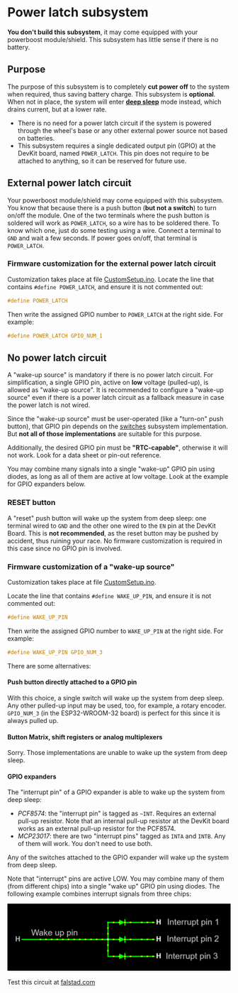 # Power latch subsystem

**You don't build this subsystem**,
it may come equipped with your powerboost module/shield.
This subsystem has little sense if there is no battery.

## Purpose

The purpose of this subsystem is to completely **cut power off** to the system when required,
thus saving battery charge.
This subsystem is **optional**.
When not in place, the system will enter
[**deep sleep**](https://randomnerdtutorials.com/esp32-deep-sleep-arduino-ide-wake-up-sources/)
mode instead, which drains current, but at a lower rate.

- There is no need for a power latch circuit if the system is powered through
  the wheel's base or any other external power source not based on batteries.
- This subsystem requires a single dedicated output pin (GPIO) at the DevKit board,
  named `POWER_LATCH`.
  This pin does not require to be attached to anything, so it can be reserved for future use.

## External power latch circuit

Your powerboost module/shield may come equipped with this subsystem.
You know that because there is a push button (**but not a switch**) to turn on/off the module.
One of the two terminals where the push button is soldered will work as `POWER_LATCH`,
so a wire has to be soldered there.
To know which one, just do some testing using a wire.
Connect a terminal to `GND` and wait a few seconds.
If power goes on/off, that terminal is `POWER_LATCH`.

### Firmware customization for the external power latch circuit

Customization takes place at file
[CustomSetup.ino](../../../../src/Firmware/CustomSetup/CustomSetup.ino).
Locate the line that contains `#define POWER_LATCH`,
and ensure it is not commented out:

```c
#define POWER_LATCH
```

Then write the assigned GPIO number to `POWER_LATCH` at the right side.
For example:

```c
#define POWER_LATCH GPIO_NUM_1
```

## No power latch circuit

A "wake-up source" is mandatory if there is no power latch circuit.
For simplification, a single GPIO pin, active on **low** voltage (pulled-up), is allowed as "wake-up source".
It is recommended to configure a "wake-up source" even if there is a power latch circuit
as a fallback measure in case the power latch is not wired.

Since the "wake-up source" must be user-operated (like a "turn-on" push button),
that GPIO pin depends on the [switches](../Switches/Switches_en.md) subsystem implementation.
But **not all of those implementations** are suitable for this purpose.

Additionally, the desired GPIO pin must be **"RTC-capable"**, otherwise it will not work.
Look for a data sheet or pin-out reference.

You may combine many signals into a single "wake-up" GPIO pin using diodes,
as long as all of them are active at low voltage.
Look at the example for GPIO expanders below.

### RESET button

A "reset" push button will wake up the system from deep sleep:
one terminal wired to `GND` and the other one wired to the `EN` pin at the DevKit Board.
This is **not recommended**, as the reset button may be pushed by accident, thus ruining your race.
No firmware customization is required in this case since no GPIO pin is involved.

### Firmware customization of a "wake-up source"

Customization takes place at file [CustomSetup.ino](../../../../src/Firmware/CustomSetup/CustomSetup.ino).

Locate the line that contains `#define WAKE_UP_PIN`, and ensure it is not commented out:

```c
#define WAKE_UP_PIN
```

Then write the assigned GPIO number to `WAKE_UP_PIN` at the right side. For example:

```c
#define WAKE_UP_PIN GPIO_NUM_3
```

There are some alternatives:

#### Push button directly attached to a GPIO pin

With this choice, a single switch will wake up the system from deep sleep.
Any other pulled-up input may be used, too, for example, a rotary encoder.
`GPIO_NUM_3` (in the ESP32-WROOM-32 board) is perfect for this since it is always pulled up.

#### Button Matrix, shift registers or analog multiplexers

Sorry. Those implementations are unable to wake up the system from deep sleep.

#### GPIO expanders

The "interrupt pin" of a GPIO expander is able to wake up the system from deep sleep:

- *PCF8574*: the "interrupt pin" is tagged as `~INT`.
  Requires an external pull-up resistor.
  Note that an internal pull-up resistor at the DevKit board works as an external pull-up resistor for the PCF8574.
- *MCP23017*: there are two "interrupt pins" tagged as `INTA` and `INTB`.
  Any of them will work.
  You don't need to use both.

Any of the switches attached to the GPIO expander will wake up the system from deep sleep.

Note that "interrupt" pins are active LOW.
You may combine many of them (from different chips) into a single "wake up" GPIO pin using diodes.
The following example combines interrupt signals from three chips:

![Interrupts OR](./InterruptsOR.png)

Test this circuit at [falstad.com](https://falstad.com/circuit/circuitjs.html?ctz=CQAgjCAMB0l3BWcMBMcUHYMGZIA4UA2ATmIxAUgoqoQFMBaMMAKAA8QAWfEFYpBAkK9ieLr04gAkgDsALnQBOigK4AHOQB0AzmoCWMnaw7dy2TigqCQ5pJJSTZC5eq26DOlOy6RJ2YhCClv6S9o7ySqoaOvqG2tgsADI2aDbYwth4fulQ4CAAZgCGADbadNSQLAAmElTYOdip9cKWVXRFKsVyLADutbx4Yg51OZXJjVQogzZZA2JUEEWl5UiVNcNzKZPTre2Fnd0AsilpwkwZo7zQCL39zXezaw9+TbO7HV1JWzN+s5mSCwKJTKFVuG3ujVOUG8KGCKCQYAQLzEYRAAHVCgBrOg6dQxAwsIA)
